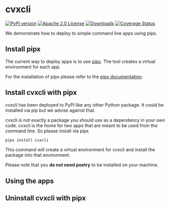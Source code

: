 # cvxcli

[![PyPI version](https://badge.fury.io/py/cvxcli.svg)](https://badge.fury.io/py/cvxcli)
[![Apache 2.0 License](https://img.shields.io/badge/License-APACHEv2-brightgreen.svg)](https://github.com/cvxgrp/cvxcli/blob/master/LICENSE)
[![Downloads](https://static.pepy.tech/personalized-badge/cvxcli?period=month&units=international_system&left_color=black&right_color=orange&left_text=PyPI%20downloads%20per%20month)](https://pepy.tech/project/cvxcli)
[![Coverage Status](https://coveralls.io/repos/github/cvxgrp/simulator/badge.png?branch=main)](https://coveralls.io/github/cvxgrp/cvxcli?branch=main)

We demonstrate how to deploy to simple command line apps using pipx.

## Install pipx

The current way to deploy apps is to use [pipx](https://pypa.github.io/pipx/).
The tool creates a virtual environment for each app.

For the installation of pipx please refer to the [pipx documentation](https://pypa.github.io/pipx/installation/).

## Install cvxcli with pipx

cvxcli has been deployed to PyPI like any other Python package. It could be
installed via pip but we advise against that.

cvxcli is not exactly a package you should use as a dependency in your own code.
cvxcli is the home for two apps that are meant to be used from the command line.
So please install via pipx

```bash
pipx install cvxcli
```

This command will create a virtual environment for cvxcli and install the package
into that environment.

Please note that you **do not need poetry** to be installed on your machine.

## Using the apps

## Uninstall cvxcli with pipx
